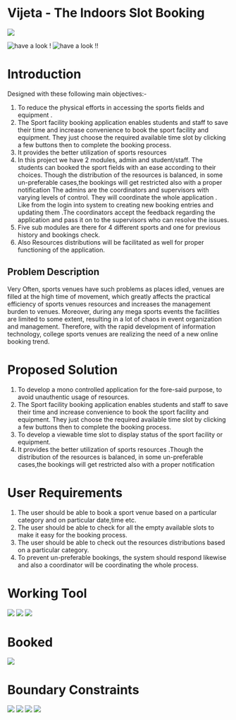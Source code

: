 # Vijeta - The Indoors Slot Booking
<img src="https://github.com/5ilenceSeeker/Vijeta---The-Indoors-Slot-Booking/blob/main/img/logo_.png" />


![have a look !](https://github.com/5ilenceSeeker/Vijeta---The-Indoors-Slot-Booking/blob/main/img/1.gif)
![have a look !!](https://github.com/5ilenceSeeker/Vijeta---The-Indoors-Slot-Booking/blob/main/img/2.gif)


# Introduction
Designed with these following main objectives:-
1. To reduce the physical efforts in accessing the sports fields and equipment .
2. The Sport facility booking application enables students and staff to save their time
and increase convenience to book the sport facility and equipment. They just choose
the required available time slot by clicking a few buttons then to complete the
booking process.
3. It provides the better utilization of sports resources
4. In this project we have 2 modules, admin and student/staff.
The students can booked the sport fields with an ease according to their choices. Though the
distribution of the resources is balanced, in some un-preferable cases,the bookings will get
restricted also with a proper notification The admins are the coordinators and supervisors with
varying levels of control. They will coordinate the whole application . Like from the login into
system to creating new booking entries and updating them .The coordinators accept the feedback
regarding the application and pass it on to the supervisors who can resolve the issues.
5. Five sub modules are there for 4 different sports and one for previous history and bookings check.
6. Also Resources distributions will be facilitated as well for proper functioning of the application.

## Problem Description
Very Often, sports venues have such problems as places idled, venues are filled at the high
time of movement, which greatly affects the practical efficiency of sports venues resources
and increases the management burden to venues.
Moreover, during any mega sports events the facilities are limited to some extent, resulting
in a lot of chaos in event organization and management. Therefore, with the rapid
development of information technology, college sports venues are realizing the need of a
new online booking trend.


# Proposed Solution
1. To develop a mono controlled application for the fore-said purpose, to avoid unauthentic usage of resources. 
2. The Sport facility booking application enables students and staff to save their time and increase convenience to book the sport facility and equipment. They just choose the required available time slot by clicking a few buttons then to complete the booking process.
3. To develop a viewable time slot to display status of the sport facility or equipment.
4. It provides the better utilization of sports resources .Though the distribution of the resources is balanced, in some un-preferable cases,the bookings will get restricted also with a proper notification


#  User Requirements
1. The user should be able to book a sport venue based on a particular category and on particular date,time etc.
2. The user should be able to check for all the empty available slots to make it easy for the booking process.
3. The user should be able to check out the resources distributions based on a particular category.
4. To prevent un-preferable bookings, the system should respond likewise and also a
coordinator will be coordinating the whole process.

# Working Tool

<img src="https://github.com/5ilenceSeeker/Vijeta---The-Indoors-Slot-Booking/blob/main/img/15.png" />
<img src="https://github.com/5ilenceSeeker/Vijeta---The-Indoors-Slot-Booking/blob/main/img/14.png" />
<img src="https://github.com/5ilenceSeeker/Vijeta---The-Indoors-Slot-Booking/blob/main/img/13.png" />

# Booked
<img src="https://github.com/5ilenceSeeker/Vijeta---The-Indoors-Slot-Booking/blob/main/img/17.png" />

# Boundary Constraints
<img src="https://github.com/5ilenceSeeker/Vijeta---The-Indoors-Slot-Booking/blob/main/img/18.png" />
<img src="https://github.com/5ilenceSeeker/Vijeta---The-Indoors-Slot-Booking/blob/main/img/19.png" />
<img src="https://github.com/5ilenceSeeker/Vijeta---The-Indoors-Slot-Booking/blob/main/img/20.png" />
<img src="https://github.com/5ilenceSeeker/Vijeta---The-Indoors-Slot-Booking/blob/main/img/21.png" />


